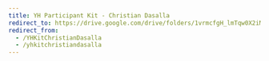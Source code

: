```yaml
---
title: YH Participant Kit - Christian Dasalla
redirect_to: https://drive.google.com/drive/folders/1vrmcfgH_lmTqw0X2iMLBRyFS5s6TqY3b?usp=sharing
redirect_from: 
  - /YHKitChristianDasalla
  - /yhkitchristiandasalla
---
```

